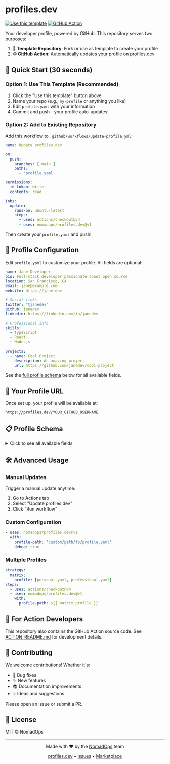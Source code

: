 # profiles.dev

[![Use this template](https://img.shields.io/badge/Use%20this%20template-2ea44f?style=for-the-badge)](https://github.com/nomadops/profiles.dev/generate)
[![GitHub Action](https://img.shields.io/badge/GitHub%20Action-profiles.dev-blue?style=for-the-badge&logo=github-actions)](https://github.com/marketplace/actions/update-profiles-dev)

Your developer profile, powered by GitHub. This repository serves two purposes:

1. **🎯 Template Repository**: Fork or use as template to create your profile
2. **⚙️ GitHub Action**: Automatically updates your profile on profiles.dev

## 🚀 Quick Start (30 seconds)

### Option 1: Use This Template (Recommended)

1. Click the "Use this template" button above
2. Name your repo (e.g., `my-profile` or anything you like)
3. Edit `profile.yaml` with your information
4. Commit and push - your profile auto-updates!

### Option 2: Add to Existing Repository

Add this workflow to `.github/workflows/update-profile.yml`:

```yaml
name: Update profiles.dev

on:
  push:
    branches: [ main ]
    paths:
      - 'profile.yaml'

permissions:
  id-token: write
  contents: read

jobs:
  update:
    runs-on: ubuntu-latest
    steps:
      - uses: actions/checkout@v4
      - uses: nomadops/profiles.dev@v1
```

Then create your `profile.yaml` and push!

## 📝 Profile Configuration

Edit `profile.yaml` to customize your profile. All fields are optional:

```yaml
name: Jane Developer
bio: Full-stack developer passionate about open source
location: San Francisco, CA
email: jane@example.com
website: https://jane.dev

# Social links
twitter: "@janedev"
github: janedev
linkedin: https://linkedin.com/in/janedev

# Professional info
skills:
  - TypeScript
  - React
  - Node.js

projects:
  - name: Cool Project
    description: An amazing project
    url: https://github.com/janedev/cool-project
```

See the [full profile schema](#profile-schema) below for all available fields.

## 🎨 Your Profile URL

Once set up, your profile will be available at:

```
https://profiles.dev/YOUR_GITHUB_USERNAME
```

## 📋 Profile Schema

<details>
<summary>Click to see all available fields</summary>

### Basic Information
- `name` - Your display name
- `bio` - Brief description about yourself
- `company` - Current company/organization
- `location` - Your location
- `email` - Contact email
- `website` - Personal website

### Social Links
- `twitter` - Twitter/X handle or URL
- `github` - GitHub username
- `linkedin` - LinkedIn profile URL

### Professional
- `skills` - Array of skills
- `languages` - Array of languages

### Projects
Array of projects with:
- `name` (required)
- `description`
- `url`
- `role`

### Experience
Array of work experiences with:
- `company` (required)
- `position` (required)
- `duration`
- `description`

### Education
Array of education with:
- `institution` (required)
- `degree`
- `field`
- `year`

### Certifications
Array of certifications with:
- `name` (required)
- `issuer`
- `year`
- `url`

</details>

## 🛠️ Advanced Usage

### Manual Updates

Trigger a manual update anytime:

1. Go to Actions tab
2. Select "Update profiles.dev"
3. Click "Run workflow"

### Custom Configuration

```yaml
- uses: nomadops/profiles.dev@v1
  with:
    profile-path: 'custom/path/to/profile.yaml'
    debug: true
```

### Multiple Profiles

```yaml
strategy:
  matrix:
    profile: [personal.yaml, professional.yaml]
steps:
  - uses: actions/checkout@v4
  - uses: nomadops/profiles.dev@v1
    with:
      profile-path: ${{ matrix.profile }}
```

## 🔧 For Action Developers

This repository also contains the GitHub Action source code. See [ACTION_README.md](ACTION_README.md) for development details.

## 🤝 Contributing

We welcome contributions! Whether it's:
- 🐛 Bug fixes
- ✨ New features
- 📚 Documentation improvements
- 💡 Ideas and suggestions

Please open an issue or submit a PR.

## 📜 License

MIT © NomadOps

---

<p align="center">
  Made with ❤️ by the <a href="https://github.com/nomadops">NomadOps</a> team
</p>

<p align="center">
  <a href="https://profiles.dev">profiles.dev</a> •
  <a href="https://github.com/nomadops/profiles.dev/issues">Issues</a> •
  <a href="https://github.com/marketplace/actions/update-profiles-dev">Marketplace</a>
</p>